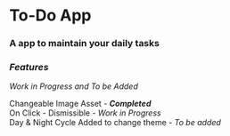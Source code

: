 # To-Do App
### A app to maintain your daily tasks

### *Features*
*Work in Progress and To be Added*
 
Changeable Image Asset - ***Completed***\
On Click - Dismissible - *Work in Progress*\
Day & Night Cycle Added to change theme - *To be added*
